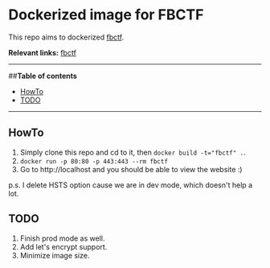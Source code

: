 # Dockerized image for FBCTF

This repo aims to dockerized [fbctf](https://github.com/facebook/fbctf).

**Relevant links:**
 [fbctf](https://github.com/facebook/fbctf)

---------------------------------------

##**Table of contents**

 * [HowTo](#howto)
 * [TODO](#todo)

---------------------------------------

<a name="howto"></a>
## HowTo

1. Simply clone this repo and cd to it, then `docker build -t="fbctf" .`.
2. `docker run -p 80:80 -p 443:443 --rm fbctf`
3. Go to http://localhost and you should be able to view the website :)

p.s. I delete HSTS option cause we are in dev mode, which doesn't help a lot.

<a name="todo"></a>
## TODO

1. Finish prod mode as well.
2. Add let's encrypt support.
3. Minimize image size.

